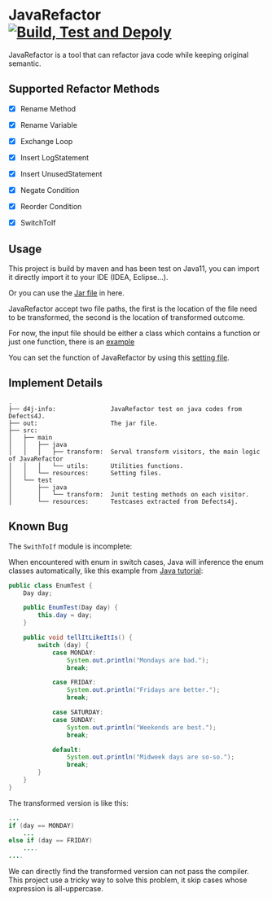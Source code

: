 # JavaRefactor [![Build, Test and Depoly](https://github.com/Feng-Jay/JavaRefactor/actions/workflows/maven.yml/badge.svg)](https://github.com/Feng-Jay/JavaRefactor/actions/workflows/maven.yml)

JavaRefactor is a tool that can refactor java code while keeping original semantic.

## Supported Refactor Methods

- [x] Rename Method
- [x] Rename Variable
- [x] Exchange Loop
- [x] Insert LogStatement
- [x] Insert UnusedStatement
- [x] Negate Condition
- [x] Reorder Condition
- [x] SwitchToIf


## Usage

This project is build by maven and has been test on Java11, you can import it directly import it to your IDE (IDEA, Eclipse...).

Or you can use the [Jar file](https://github.com/Feng-Jay/JavaRefactor/blob/master/out/artifacts/JavaRefactor_jar/JavaRefactor.jar) in here.

JavaRefactor accept two file paths, the first is the location of the file need to be transformed, the second is the location of transformed outcome.

For now, the input file should be either a class which contains a function or just one function, there is an [example](https://github.com/Feng-Jay/JavaRefactor/blob/master/d4j-info/testCases/test.java)

You can set the function of JavaRefactor by using this [setting file](https://github.com/Feng-Jay/JavaRefactor/blob/master/src/main/resources/setting.properties).


## Implement Details

```text
.
├── d4j-info:               JavaRefactor test on java codes from Defects4J.
├── out:                    The jar file.
├── src:                            
│   ├── main
│   │   ├── java
│   │   │   ├── transform:  Serval transform visitors, the main logic of JavaRefactor
│   │   │   └── utils:      Utilities functions.
│   │   └── resources:      Setting files.
│   └── test
│       ├── java
│       │   └── transform:  Junit testing methods on each visitor.
│       └── resources:      Testcases extracted from Defects4j.
```

## Known Bug

The `SwithToIf` module is incomplete: 

When encountered with enum in switch cases, Java will inference the enum classes automatically, like this example from [Java tutorial](https://docs.oracle.com/javase/tutorial/java/javaOO/enum.html):

```java
public class EnumTest {
    Day day;

    public EnumTest(Day day) {
        this.day = day;
    }

    public void tellItLikeItIs() {
        switch (day) {
            case MONDAY:
                System.out.println("Mondays are bad.");
                break;

            case FRIDAY:
                System.out.println("Fridays are better.");
                break;

            case SATURDAY:
            case SUNDAY:
                System.out.println("Weekends are best.");
                break;

            default:
                System.out.println("Midweek days are so-so.");
                break;
        }
    }
}
```

The transformed version is like this:

```java
...
if (day == MONDAY)
    ...
else if (day == FRIDAY)
    ....
....
```

We can directly find the transformed version can not pass the compiler. This project use a tricky way to solve this problem, it skip cases whose expression is all-uppercase.


